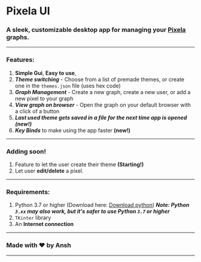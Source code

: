 # Pixela UI

### A sleek, customizable desktop app for managing your [Pixela](https://pixe.la) graphs.

---

### Features:
  1. **Simple Gui**, **Easy to use**,
  2. ***Theme switching*** - Choose from a list of premade themes, or create one in the ```themes.json``` file (uses hex code)
  3. ***Graph Management*** - Create a new graph, create a new user, or add a new pixel to your graph
  4. ***View graph on browser*** - Open the graph on your default browser with a click of a button
  5. ***Last used theme gets saved in a file for the next time app is opened **(new!)*****
  6. ***Key Binds*** to make using the app faster **(new!)**

---

### Adding soon!
  1. Feature to let the user create their theme **(Starting!)**
  2. Let user **edit/delete** a pixel.

---

### Requirements:
  1. Python 3.7 or higher (Download here: [Download python](https://python.org/downloads)) ***Note: Python ```3.xx``` may also work, but it's safer to use Python ```3.7``` or higher***
  2. ```TKinter``` library
  3. An **Internet connection**

---

### Made with ❤️ by Ansh
---